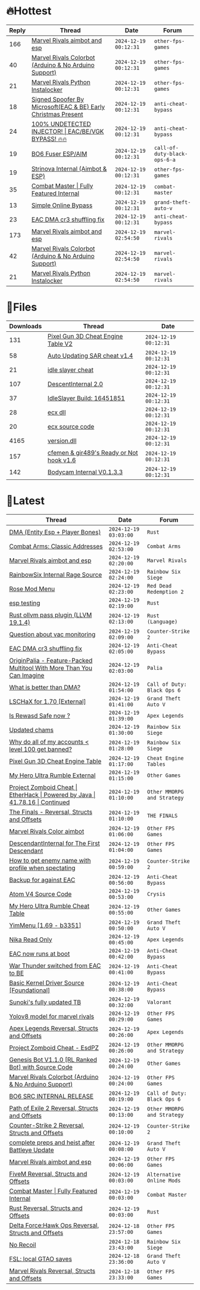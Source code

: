 # 🔥Hottest
|Reply|Thread|Date|Forum|
|-----|------|----|-----|
|166|[Marvel Rivals aimbot and esp](https://%75%6E%6B%6E%6F%77%6E%63%68%65%61%74%73.%6D%65/%66%6F%72%75%6D/other-fps-games/677440-marvel-rivals-aimbot-esp.html)|`2024-12-19 00:12:31`|`other-fps-games`|
|40|[Marvel Rivals Colorbot &#40;Arduino & No Arduino Support&#41;](https://%75%6E%6B%6E%6F%77%6E%63%68%65%61%74%73.%6D%65/%66%6F%72%75%6D/other-fps-games/677136-marvel-rivals-colorbot-arduino-arduino-support.html)|`2024-12-19 00:12:31`|`other-fps-games`|
|21|[Marvel Rivals Python Instalocker](https://%75%6E%6B%6E%6F%77%6E%63%68%65%61%74%73.%6D%65/%66%6F%72%75%6D/other-fps-games/677013-marvel-rivals-python-instalocker.html)|`2024-12-19 00:12:31`|`other-fps-games`|
|18|[Signed Spoofer By Microsoft&#40;EAC & BE&#41;  Early Christmas Present](https://%75%6E%6B%6E%6F%77%6E%63%68%65%61%74%73.%6D%65/%66%6F%72%75%6D/anti-cheat-bypass/677190-signed-spoofer-microsoft-eac-christmas.html)|`2024-12-19 00:12:31`|`anti-cheat-bypass`|
|24|[100% UNDETECTED INJECTOR&#33; &#124; EAC/BE/VGK BYPASS&#33; 🔥🔥](https://%75%6E%6B%6E%6F%77%6E%63%68%65%61%74%73.%6D%65/%66%6F%72%75%6D/anti-cheat-bypass/677613-100-undetected-injector-eac-vgk-bypass.html)|`2024-12-19 00:12:31`|`anti-cheat-bypass`|
|19|[BO6 Fuser ESP/AIM](https://%75%6E%6B%6E%6F%77%6E%63%68%65%61%74%73.%6D%65/%66%6F%72%75%6D/call-of-duty-black-ops-6-a/676862-bo6-fuser-esp-aim.html)|`2024-12-19 00:12:31`|`call-of-duty-black-ops-6-a`|
|19|[Strinova Internal &#40;Aimbot & ESP&#41;](https://%75%6E%6B%6E%6F%77%6E%63%68%65%61%74%73.%6D%65/%66%6F%72%75%6D/other-fps-games/677105-strinova-internal-aimbot-esp.html)|`2024-12-19 00:12:31`|`other-fps-games`|
|35|[Combat Master &#124; Fully Featured Internal](https://%75%6E%6B%6E%6F%77%6E%63%68%65%61%74%73.%6D%65/%66%6F%72%75%6D/combat-master/677171-combat-master-featured-internal.html)|`2024-12-19 00:12:31`|`combat-master`|
|13|[Simple Online Bypass](https://%75%6E%6B%6E%6F%77%6E%63%68%65%61%74%73.%6D%65/%66%6F%72%75%6D/grand-theft-auto-v/677320-simple-online-bypass.html)|`2024-12-19 00:12:31`|`grand-theft-auto-v`|
|23|[EAC DMA cr3 shuffling fix](https://%75%6E%6B%6E%6F%77%6E%63%68%65%61%74%73.%6D%65/%66%6F%72%75%6D/anti-cheat-bypass/677322-eac-dma-cr3-shuffling-fix.html)|`2024-12-19 00:12:31`|`anti-cheat-bypass`|
|173|[Marvel Rivals aimbot and esp](https://%75%6E%6B%6E%6F%77%6E%63%68%65%61%74%73.%6D%65/%66%6F%72%75%6D/marvel-rivals/677440-marvel-rivals-aimbot-esp.html)|`2024-12-19 02:54:50`|`marvel-rivals`|
|42|[Marvel Rivals Colorbot &#40;Arduino & No Arduino Support&#41;](https://%75%6E%6B%6E%6F%77%6E%63%68%65%61%74%73.%6D%65/%66%6F%72%75%6D/marvel-rivals/677136-marvel-rivals-colorbot-arduino-arduino-support.html)|`2024-12-19 02:54:50`|`marvel-rivals`|
|21|[Marvel Rivals Python Instalocker](https://%75%6E%6B%6E%6F%77%6E%63%68%65%61%74%73.%6D%65/%66%6F%72%75%6D/marvel-rivals/677013-marvel-rivals-python-instalocker.html)|`2024-12-19 02:54:50`|`marvel-rivals`|
# 📄Files
|Downloads|Thread|Date|
|---------|------|----|
|131|[Pixel Gun 3D Cheat Engine Table V2](https://%75%6E%6B%6E%6F%77%6E%63%68%65%61%74%73.%6D%65/%66%6F%72%75%6D/downloads.php?do=file&id=47933)|`2024-12-19 00:12:31`|
|58|[Auto Updating SAR cheat v1&#46;4](https://%75%6E%6B%6E%6F%77%6E%63%68%65%61%74%73.%6D%65/%66%6F%72%75%6D/downloads.php?do=file&id=47930)|`2024-12-19 00:12:31`|
|21|[idle slayer cheat](https://%75%6E%6B%6E%6F%77%6E%63%68%65%61%74%73.%6D%65/%66%6F%72%75%6D/downloads.php?do=file&id=47924)|`2024-12-19 00:12:31`|
|107|[DescentInternal 2&#46;0](https://%75%6E%6B%6E%6F%77%6E%63%68%65%61%74%73.%6D%65/%66%6F%72%75%6D/downloads.php?do=file&id=47922)|`2024-12-19 00:12:31`|
|37|[IdleSlayer Build: 16451851](https://%75%6E%6B%6E%6F%77%6E%63%68%65%61%74%73.%6D%65/%66%6F%72%75%6D/downloads.php?do=file&id=47921)|`2024-12-19 00:12:31`|
|28|[ecx dll](https://%75%6E%6B%6E%6F%77%6E%63%68%65%61%74%73.%6D%65/%66%6F%72%75%6D/downloads.php?do=file&id=47916)|`2024-12-19 00:12:31`|
|20|[ecx source code](https://%75%6E%6B%6E%6F%77%6E%63%68%65%61%74%73.%6D%65/%66%6F%72%75%6D/downloads.php?do=file&id=47915)|`2024-12-19 00:12:31`|
|4165|[version&#46;dll](https://%75%6E%6B%6E%6F%77%6E%63%68%65%61%74%73.%6D%65/%66%6F%72%75%6D/downloads.php?do=file&id=47911)|`2024-12-19 00:12:31`|
|157|[cfemen & gir489's Ready or Not hook v1&#46;6](https://%75%6E%6B%6E%6F%77%6E%63%68%65%61%74%73.%6D%65/%66%6F%72%75%6D/downloads.php?do=file&id=47910)|`2024-12-19 00:12:31`|
|142|[Bodycam Internal V0&#46;1&#46;3&#46;3](https://%75%6E%6B%6E%6F%77%6E%63%68%65%61%74%73.%6D%65/%66%6F%72%75%6D/downloads.php?do=file&id=47909)|`2024-12-19 00:12:31`|
# 💬Latest
|Thread|Date|Forum|
|------|----|-----|
|[DMA &#40;Entity Esp &#43; Player Bones&#41;](https://%75%6E%6B%6E%6F%77%6E%63%68%65%61%74%73.%6D%65/%66%6F%72%75%6D/rust/677658-dma-entity-esp-player-bones.html)|`2024-12-19 03:03:00`|`Rust`|
|[Combat Arms: Classic Addresses](https://%75%6E%6B%6E%6F%77%6E%63%68%65%61%74%73.%6D%65/%66%6F%72%75%6D/combat-arms/481026-combat-arms-classic-addresses.html)|`2024-12-19 02:53:00`|`Combat Arms`|
|[Marvel Rivals aimbot and esp](https://%75%6E%6B%6E%6F%77%6E%63%68%65%61%74%73.%6D%65/%66%6F%72%75%6D/marvel-rivals/677440-marvel-rivals-aimbot-esp.html)|`2024-12-19 02:20:00`|`Marvel Rivals`|
|[RainbowSix Internal Rage Source](https://%75%6E%6B%6E%6F%77%6E%63%68%65%61%74%73.%6D%65/%66%6F%72%75%6D/rainbow-six-siege/677592-rainbowsix-internal-rage-source.html)|`2024-12-19 02:24:00`|`Rainbow Six Siege`|
|[Rose Mod Menu](https://%75%6E%6B%6E%6F%77%6E%63%68%65%61%74%73.%6D%65/%66%6F%72%75%6D/red-dead-redemption-2-a/677728-rose-mod-menu.html)|`2024-12-19 02:23:00`|`Red Dead Redemption 2`|
|[esp testing](https://%75%6E%6B%6E%6F%77%6E%63%68%65%61%74%73.%6D%65/%66%6F%72%75%6D/rust/677805-esp-testing.html)|`2024-12-19 02:19:00`|`Rust`|
|[Rust ollvm pass plugin &#40;LLVM 19&#46;1&#46;4&#41;](https://%75%6E%6B%6E%6F%77%6E%63%68%65%61%74%73.%6D%65/%66%6F%72%75%6D/rust-language-/675261-rust-ollvm-pass-plugin-llvm-19-1-4-a.html)|`2024-12-19 02:13:00`|`Rust (Language)`|
|[Question about vac monitoring](https://%75%6E%6B%6E%6F%77%6E%63%68%65%61%74%73.%6D%65/%66%6F%72%75%6D/counter-strike-2-a/677793-question-vac-monitoring.html)|`2024-12-19 02:09:00`|`Counter-Strike 2`|
|[EAC DMA cr3 shuffling fix](https://%75%6E%6B%6E%6F%77%6E%63%68%65%61%74%73.%6D%65/%66%6F%72%75%6D/anti-cheat-bypass/677322-eac-dma-cr3-shuffling-fix.html)|`2024-12-19 02:05:00`|`Anti-Cheat Bypass`|
|[OriginPalia &#45; Feature&#45;Packed Multitool With More Than You Can Imagine](https://%75%6E%6B%6E%6F%77%6E%63%68%65%61%74%73.%6D%65/%66%6F%72%75%6D/palia/636934-originpalia-feature-packed-multitool-imagine.html)|`2024-12-19 02:03:00`|`Palia`|
|[What is better than DMA?](https://%75%6E%6B%6E%6F%77%6E%63%68%65%61%74%73.%6D%65/%66%6F%72%75%6D/call-of-duty-black-ops-6-a/674670-dma.html)|`2024-12-19 01:54:00`|`Call of Duty: Black Ops 6`|
|[LSCHaX for 1&#46;70 &#91;External&#93;](https://%75%6E%6B%6E%6F%77%6E%63%68%65%61%74%73.%6D%65/%66%6F%72%75%6D/grand-theft-auto-v/224075-lschax-1-70-external.html)|`2024-12-19 01:41:00`|`Grand Theft Auto V`|
|[Is Rewasd Safe now ?](https://%75%6E%6B%6E%6F%77%6E%63%68%65%61%74%73.%6D%65/%66%6F%72%75%6D/apex-legends/677879-rewasd-safe.html)|`2024-12-19 01:39:00`|`Apex Legends`|
|[Updated chams](https://%75%6E%6B%6E%6F%77%6E%63%68%65%61%74%73.%6D%65/%66%6F%72%75%6D/rainbow-six-siege/642477-updated-chams.html)|`2024-12-19 01:30:00`|`Rainbow Six Siege`|
|[Why do all of my accounts &#60; level 100 get banned?](https://%75%6E%6B%6E%6F%77%6E%63%68%65%61%74%73.%6D%65/%66%6F%72%75%6D/rainbow-six-siege/677823-accounts-level-100-banned.html)|`2024-12-19 01:28:00`|`Rainbow Six Siege`|
|[Pixel Gun 3D Cheat Engine Table](https://%75%6E%6B%6E%6F%77%6E%63%68%65%61%74%73.%6D%65/%66%6F%72%75%6D/cheat-engine-tables/663707-pixel-gun-3d-cheat-engine-table.html)|`2024-12-19 01:17:00`|`Cheat Engine Tables`|
|[My Hero Ultra Rumble External](https://%75%6E%6B%6E%6F%77%6E%63%68%65%61%74%73.%6D%65/%66%6F%72%75%6D/other-games/670348-hero-ultra-rumble-external.html)|`2024-12-19 01:15:00`|`Other Games`|
|[Project Zomboid Cheat &#124; EtherHack &#124; Powered by Java &#124; 41&#46;78&#46;16 &#124; Continued](https://%75%6E%6B%6E%6F%77%6E%63%68%65%61%74%73.%6D%65/%66%6F%72%75%6D/other-mmorpg-and-strategy/676271-project-zomboid-cheat-etherhack-powered-java-41-78-16-continued.html)|`2024-12-19 01:10:00`|`Other MMORPG and Strategy`|
|[The Finals &#45; Reversal, Structs and Offsets](https://%75%6E%6B%6E%6F%77%6E%63%68%65%61%74%73.%6D%65/%66%6F%72%75%6D/the-finals/516372-finals-reversal-structs-offsets.html)|`2024-12-19 01:10:00`|`THE FINALS`|
|[Marvel Rivals Color aimbot](https://%75%6E%6B%6E%6F%77%6E%63%68%65%61%74%73.%6D%65/%66%6F%72%75%6D/other-fps-games/676766-marvel-rivals-color-aimbot.html)|`2024-12-19 01:06:00`|`Other FPS Games`|
|[DescendantInternal for The First Descendant](https://%75%6E%6B%6E%6F%77%6E%63%68%65%61%74%73.%6D%65/%66%6F%72%75%6D/other-fps-games/658547-descendantinternal-descendant.html)|`2024-12-19 01:04:00`|`Other FPS Games`|
|[How to get enemy name with profile when spectating](https://%75%6E%6B%6E%6F%77%6E%63%68%65%61%74%73.%6D%65/%66%6F%72%75%6D/counter-strike-2-a/677303-enemy-name-profile-spectating.html)|`2024-12-19 00:59:00`|`Counter-Strike 2`|
|[Backup for against EAC](https://%75%6E%6B%6E%6F%77%6E%63%68%65%61%74%73.%6D%65/%66%6F%72%75%6D/anti-cheat-bypass/676798-backup-eac.html)|`2024-12-19 00:56:00`|`Anti-Cheat Bypass`|
|[Atom V4 Source Code](https://%75%6E%6B%6E%6F%77%6E%63%68%65%61%74%73.%6D%65/%66%6F%72%75%6D/crysis/677859-atom-v4-source-code.html)|`2024-12-19 00:53:00`|`Crysis`|
|[My Hero Ultra Rumble Cheat Table](https://%75%6E%6B%6E%6F%77%6E%63%68%65%61%74%73.%6D%65/%66%6F%72%75%6D/other-games/604426-hero-ultra-rumble-cheat-table.html)|`2024-12-19 00:55:00`|`Other Games`|
|[YimMenu &#91;1&#46;69 &#45; b3351&#93;](https://%75%6E%6B%6E%6F%77%6E%63%68%65%61%74%73.%6D%65/%66%6F%72%75%6D/grand-theft-auto-v/476972-yimmenu-1-69-b3351.html)|`2024-12-19 00:50:00`|`Grand Theft Auto V`|
|[Nika Read Only](https://%75%6E%6B%6E%6F%77%6E%63%68%65%61%74%73.%6D%65/%66%6F%72%75%6D/apex-legends/640853-nika-read.html)|`2024-12-19 00:45:00`|`Apex Legends`|
|[EAC now runs at boot](https://%75%6E%6B%6E%6F%77%6E%63%68%65%61%74%73.%6D%65/%66%6F%72%75%6D/anti-cheat-bypass/677857-eac-runs-boot.html)|`2024-12-19 00:42:00`|`Anti-Cheat Bypass`|
|[War Thunder switched from EAC to BE](https://%75%6E%6B%6E%6F%77%6E%63%68%65%61%74%73.%6D%65/%66%6F%72%75%6D/anti-cheat-bypass/677840-war-thunder-switched-eac.html)|`2024-12-19 00:41:00`|`Anti-Cheat Bypass`|
|[Basic Kernel Driver Source &#91;Foundational&#93;](https://%75%6E%6B%6E%6F%77%6E%63%68%65%61%74%73.%6D%65/%66%6F%72%75%6D/anti-cheat-bypass/677856-basic-kernel-driver-source-foundational.html)|`2024-12-19 00:38:00`|`Anti-Cheat Bypass`|
|[Sunoki's fully updated TB](https://%75%6E%6B%6E%6F%77%6E%63%68%65%61%74%73.%6D%65/%66%6F%72%75%6D/valorant/669250-sunokis-updated-tb.html)|`2024-12-19 00:32:00`|`Valorant`|
|[Yolov8 model for marvel rivals](https://%75%6E%6B%6E%6F%77%6E%63%68%65%61%74%73.%6D%65/%66%6F%72%75%6D/other-fps-games/677707-yolov8-model-marvel-rivals.html)|`2024-12-19 00:29:00`|`Other FPS Games`|
|[Apex Legends Reversal, Structs and Offsets](https://%75%6E%6B%6E%6F%77%6E%63%68%65%61%74%73.%6D%65/%66%6F%72%75%6D/apex-legends/319804-apex-legends-reversal-structs-offsets.html)|`2024-12-19 00:26:00`|`Apex Legends`|
|[Project Zomboid Cheat &#45; EsdPZ](https://%75%6E%6B%6E%6F%77%6E%63%68%65%61%74%73.%6D%65/%66%6F%72%75%6D/other-mmorpg-and-strategy/584072-project-zomboid-cheat-esdpz.html)|`2024-12-19 00:26:00`|`Other MMORPG and Strategy`|
|[Genesis Bot V1&#46;1&#46;0 &#91;RL Ranked Bot&#93; with Source Code](https://%75%6E%6B%6E%6F%77%6E%63%68%65%61%74%73.%6D%65/%66%6F%72%75%6D/other-games/677130-genesis-bot-v1-1-0-rl-ranked-bot-source-code.html)|`2024-12-19 00:24:00`|`Other Games`|
|[Marvel Rivals Colorbot &#40;Arduino & No Arduino Support&#41;](https://%75%6E%6B%6E%6F%77%6E%63%68%65%61%74%73.%6D%65/%66%6F%72%75%6D/other-fps-games/677136-marvel-rivals-colorbot-arduino-arduino-support.html)|`2024-12-19 00:24:00`|`Other FPS Games`|
|[BO6 SRC INTERNAL RELEASE](https://%75%6E%6B%6E%6F%77%6E%63%68%65%61%74%73.%6D%65/%66%6F%72%75%6D/call-of-duty-black-ops-6-a/677479-bo6-src-internal-release.html)|`2024-12-19 00:19:00`|`Call of Duty: Black Ops 6`|
|[Path of Exile 2 Reversal, Structs and Offsets](https://%75%6E%6B%6E%6F%77%6E%63%68%65%61%74%73.%6D%65/%66%6F%72%75%6D/other-mmorpg-and-strategy/676435-path-exile-2-reversal-structs-offsets.html)|`2024-12-19 00:13:00`|`Other MMORPG and Strategy`|
|[Counter&#45;Strike 2 Reversal, Structs and Offsets](https://%75%6E%6B%6E%6F%77%6E%63%68%65%61%74%73.%6D%65/%66%6F%72%75%6D/counter-strike-2-a/576077-counter-strike-2-reversal-structs-offsets.html)|`2024-12-19 00:10:00`|`Counter-Strike 2`|
|[complete preps and heist after Battleye Update](https://%75%6E%6B%6E%6F%77%6E%63%68%65%61%74%73.%6D%65/%66%6F%72%75%6D/grand-theft-auto-v/676777-complete-preps-heist-battleye-update.html)|`2024-12-19 00:08:00`|`Grand Theft Auto V`|
|[Marvel Rivals aimbot and esp](https://%75%6E%6B%6E%6F%77%6E%63%68%65%61%74%73.%6D%65/%66%6F%72%75%6D/other-fps-games/677440-marvel-rivals-aimbot-esp.html)|`2024-12-19 00:06:00`|`Other FPS Games`|
|[FiveM Reversal, Structs and Offsets](https://%75%6E%6B%6E%6F%77%6E%63%68%65%61%74%73.%6D%65/%66%6F%72%75%6D/alternative-online-mods/340232-fivem-reversal-structs-offsets.html)|`2024-12-19 00:03:00`|`Alternative Online Mods`|
|[Combat Master &#124; Fully Featured Internal](https://%75%6E%6B%6E%6F%77%6E%63%68%65%61%74%73.%6D%65/%66%6F%72%75%6D/combat-master/677171-combat-master-featured-internal.html)|`2024-12-19 00:03:00`|`Combat Master`|
|[Rust Reversal, Structs and Offsets](https://%75%6E%6B%6E%6F%77%6E%63%68%65%61%74%73.%6D%65/%66%6F%72%75%6D/rust/164256-rust-reversal-structs-offsets.html)|`2024-12-19 00:03:00`|`Rust`|
|[Delta Force:Hawk Ops Reversal, Structs and Offsets](https://%75%6E%6B%6E%6F%77%6E%63%68%65%61%74%73.%6D%65/%66%6F%72%75%6D/other-fps-games/653290-delta-force-hawk-ops-reversal-structs-offsets.html)|`2024-12-18 23:57:00`|`Other FPS Games`|
|[No Recoil](https://%75%6E%6B%6E%6F%77%6E%63%68%65%61%74%73.%6D%65/%66%6F%72%75%6D/rainbow-six-siege/675931-recoil.html)|`2024-12-18 23:43:00`|`Rainbow Six Siege`|
|[FSL: local GTAO saves](https://%75%6E%6B%6E%6F%77%6E%63%68%65%61%74%73.%6D%65/%66%6F%72%75%6D/grand-theft-auto-v/616977-fsl-local-gtao-saves.html)|`2024-12-18 23:36:00`|`Grand Theft Auto V`|
|[Marvel Rivals Reversal, Structs and Offsets](https://%75%6E%6B%6E%6F%77%6E%63%68%65%61%74%73.%6D%65/%66%6F%72%75%6D/other-fps-games/652967-marvel-rivals-reversal-structs-offsets.html)|`2024-12-18 23:33:00`|`Other FPS Games`|
